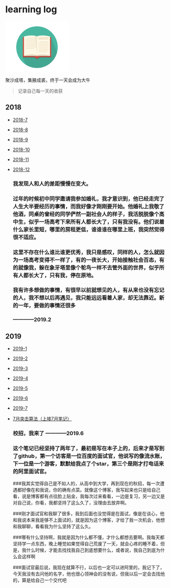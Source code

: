 learning log
======================================
<div align="left">
    <img src="img/github/1.png" width="200px">
</div>


聚沙成塔，集腋成裘，终于一天会成为大牛

>记录自己每一天的收获

## 2018

* [2018-7](https://github.com/1810824959/notes/blob/master/2018-7.md)

* [2018-8](https://github.com/1810824959/notes/blob/master/2018-8.md)

* [2018-9](https://github.com/1810824959/notes/blob/master/2018-9.md)

* [2018-10](https://github.com/1810824959/notes/blob/master/2018-10.md)

* [2018-11](https://github.com/1810824959/notes/blob/master/2018-11.md)

* [2018-12](https://github.com/1810824959/notes/blob/master/2018-12.md)

	### 我发现人和人的差距慢慢在变大。
	### 过年的时候初中同学邀请我参加婚礼，我才意识到，他已经走完了人生大半要经历的事情，而我好像才刚刚要开始。他婚礼上我敬了他酒，同桌的曾经的同学俨然一副社会人的样子，我活脱脱像个高中生，似乎一场高考下来所有人都长大了，只有我没有。他们说着什么家长里短，哪里的房租更低，谁谁谁在哪里上班，我突然觉得很不适应。
	### 这里不存在什么谁比谁更优秀，我只是感叹，同样的人，怎么就因为一场高考变得不一样了，有的一夜长大，开始接触社会百态，有的就像我，躲在象牙塔里像个鸵鸟一样不去管外面的世界，似乎所有人都长大了，只有我，停在原地。
	### 我有许多想做的事情，有很早以前就想见的人，有从来也没有忘记的人，我不想以后再遇见，我只能远远看着人家，却无法靠近。新的一年，要做的事情还很多
	### ————2019.2

## 2019

* [2019-1](https://github.com/1810824959/notes/blob/master/2019-1.md)

* [2019-2](https://github.com/1810824959/notes/blob/master/2019-2.md)

* [2019-3](https://github.com/1810824959/notes/blob/master/2019-3.md)

* [2019-4](https://github.com/1810824959/notes/blob/master/2019-4.md)

* [2019-5](https://github.com/1810824959/notes/blob/master/2019-5.md)

* [2019-6](https://github.com/1810824959/notes/blob/master/2019-6.md)

* [2019-7](https://github.com/1810824959/notes/blob/master/2019-7.md)   
* [7月突击算法（上接7月笔记）](https://github.com/1810824959/notes/blob/master/算法.md)

 	### 校招，我来了         ————2019.6

	### 这个笔记已经坚持了两年了，最初是写在本子上的，后来才是写到了github，第一个访客是一位百度的面试官，他说写的像流水账，下一位是一个游客，默默给我点了个star，第三个是刚才打电话来的阿里面试官。

	###我其实觉得自己是不如人的，从高中到大学，再到现在的秋招，每一次遭遇都好像在和我说，你的确有点菜。就像这个博客，我写起来也只是给自己看，说是博客都有点往脸上贴金，我每次过来看看，一边是复习，另一边又是对自己说，你看，我都坚持了这么久了，没理由去放弃啊。

	###刚才面试官和我聊了很多，我到后面也没觉得是在面试，像是在谈心，他和我说本来我是够不上面试的，就是因为这个博客，才给了我一次机会，他想和我聊聊，看看我为什么坚持了这么久。

	###哪有什么坚持啊，我就是因为什么都不懂，才什么都想去要啊。我每天都坚持学一点东西，晚上睡觉如果觉得自己荒废了一天，就会心疼的睡不着，但是，我什么时候，才能去找找我自己到底想要什么，或者说，我自己到底为什么会这样啊

	###面试官最后说，我现在就算不行，以后也一定可以进阿里的，我记下了，今天我没有去问他的名字，他也很心领神会的没有说，但我以后一定会去找他的，算是给自己一个交代吧
